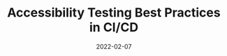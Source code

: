 ---
date: 2022-02-07
publisher: testproject_io
tags:
  - accessibility
  - testing
  - ci-cd
  - best-practices
target_url: https://blog.testproject.io/2022/02/07/accessibility-testing-best-practices-in-ci-cd/
title: Accessibility Testing Best Practices in CI/CD
---